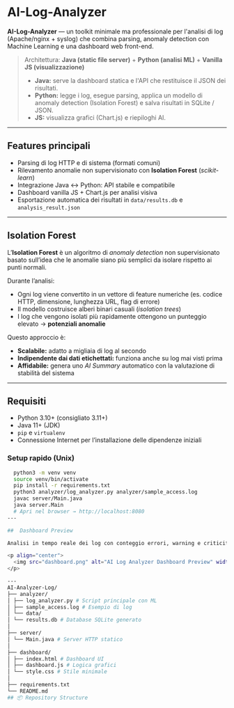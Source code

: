 # AI-Log-Analyzer

**AI-Log-Analyzer** — un toolkit minimale ma professionale per l'analisi di log (Apache/nginx + syslog) che combina parsing, anomaly detection con Machine Learning e una dashboard web front-end.

> Architettura: **Java (static file server)** + **Python (analisi ML)** + **Vanilla JS (visualizzazione)**  
> - **Java:** serve la dashboard statica e l'API che restituisce il JSON dei risultati.  
> - **Python:** legge i log, esegue parsing, applica un modello di anomaly detection (Isolation Forest) e salva risultati in SQLite / JSON.  
> - **JS:** visualizza grafici (Chart.js) e riepiloghi AI.

---

##  Features principali

- Parsing di log HTTP e di sistema (formati comuni)
- Rilevamento anomalie non supervisionato con **Isolation Forest** (*scikit-learn*)
- Integrazione Java ↔ Python: API stabile e compatibile
- Dashboard vanilla JS + Chart.js per analisi visiva
- Esportazione automatica dei risultati in `data/results.db` e `analysis_result.json`

---

##  Isolation Forest

L’**Isolation Forest** è un algoritmo di *anomaly detection* non supervisionato basato sull’idea che le anomalie siano più semplici da isolare rispetto ai punti normali.

Durante l’analisi:
- Ogni log viene convertito in un vettore di feature numeriche (es. codice HTTP, dimensione, lunghezza URL, flag di errore)
- Il modello costruisce alberi binari casuali (*isolation trees*)
- I log che vengono isolati più rapidamente ottengono un punteggio elevato → **potenziali anomalie**

Questo approccio è:
- **Scalabile:** adatto a migliaia di log al secondo  
- **Indipendente dai dati etichettati:** funziona anche su log mai visti prima  
- **Affidabile:** genera uno *AI Summary* automatico con la valutazione di stabilità del sistema

---

##  Requisiti

- Python 3.10+ (consigliato 3.11+)
- Java 11+ (JDK)
- `pip` e `virtualenv`
- Connessione Internet per l’installazione delle dipendenze iniziali

### Setup rapido (Unix)
```bash
  python3 -m venv venv
  source venv/bin/activate
  pip install -r requirements.txt
  python3 analyzer/log_analyzer.py analyzer/sample_access.log
  javac server/Main.java
  java server.Main
  # Apri nel browser → http://localhost:8080
---

##  Dashboard Preview

Analisi in tempo reale dei log con conteggio errori, warning e criticità, più riepilogo AI con valutazione automatica.

<p align="center">
  <img src="dashboard.png" alt="AI Log Analyzer Dashboard Preview" width="700"/>
</p>

---
AI-Analyzer-Log/
├── analyzer/
│ ├── log_analyzer.py # Script principale con ML
│ ├── sample_access.log # Esempio di log
│ └── data/
│ └── results.db # Database SQLite generato
│
├── server/
│ └── Main.java # Server HTTP statico
│
├── dashboard/
│ ├── index.html # Dashboard UI
│ ├── dashboard.js # Logica grafici
│ └── style.css # Stile minimale
│
├── requirements.txt
└── README.md
## 📦 Repository Structure


